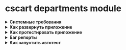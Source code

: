 # cscart departments module

<details>
	<summary><b>Системные требования</b></summary>
    - ОС  Windows 10
    - Версия php 7.1
    - OpenServer 5.3.7
    - MySQL
    - cs-cart 4.14.1 SP1
</details>

<details>
	<summary><b>Как развернуть приложение</b></summary><br>
+ Скопировать содержимое аддона в корневую папку магазина с заменой

</details>

<details>
	<summary><b>Как протестировать приложение</b></summary><br>

1. Создание отдела
    + Навести мышку на вкладку "Покупатели";
    + Кликнуть по пункту "Отделы";
    + Кликнуть по кнопке добавления отдела;
    + Написать всю необходимую информацию об отделе;
    + Выбрать руководителя;
    + Выбрать сотрудников.<br>


<b>Ожидаемый результат:<b><br>
На странице менеджмента отделов и на витрине должен появиться новый отдел.


2. Удаление отдела
    + Перейти в отделы (см. пункт 1);
    + Cпособ 1:
        + На странице менеджмента отделов навести мышку на удаляемый отдел в пространство между датой создания и статусом;
        + В пространстве появится tools list, кликом мышки выбираем опцию "Удалить".
    + Способ 2:
        + Перейти на страницу редактирования отдела;
        + В шапке административной части, около кнопки "Сохранить" находится tools list;
        + Кликом по tools list выбираем "Удалить".<br>

<b>Ожидаемый результат:<b><br>
Отдел будет удален и на странице менеджмента отделов и на витрине.


3. Просмотр сотрудников на витрине
    + Перейти на витрину (в шапке административной части иконка тележки);
    + В шапке витрины, в самой верхней ее части, около ссылки "Информация", нажать на ссылку "Отделы";
    + Выбрать интересующий отдел;
    + Посмотреть сотрудников.<br>


<b>Ожидаемый результат:<b><br>
В карточке отдела должна присутствовать таблица с краткой информацией о сотрудниках.
</details>

<details>
	<summary><b>Баг репорты</b></summary><br>

1. Баг №1
    + Шаги воспроизведения:
        + Зайти в административную панель сайта;
        + Перейти в "Отделы";
        + Нажать на кнопку создания отдела;
        + Добавить руководителя;
        + Добавить сотрудников;<br>


<b>Ожидаемый результат:<b><br>
На странице должны появится пользователи и их email.

<b>Фактический результат:<b><br>
На странице появляются пользователи, но их email не отображаются.

2. Баг №2
    + Шаги воспроизведения:
        + Зайти в административную панель сайта;
        + Перейти в отделы;
        + В сайдбаре поиска по отделам написать название интересующего отдела;
        + Нажать кнопку "Найти".


<b>Ожидаемый результат:<b><br>
Сайдбар должен найти и отобразить искомый отдел.

<b>Фактический результат:<b><br>
Поиск не срабатывает и мы не переносимся к искомому отделу.
3. Баг №3
    + Шаги воспроизведения:
        + Перейти в витрину магазина;
        + Зайти в Отделы;
        + Зайти в карточку отдела.


<b>Ожидаемый результат:<b><br>
В карточке отдела должна присутствовать таблица с краткой информацией о сотрудниках, которая будет иметь табличную верстку и распологаться во всю ширину контейнера и иметь границы строк.

<b>Фактический результат:<b><br>
Таблица не имеет границ, прижата к левой части контейнера, имеет неудобное представление для восприятия.
</details>

<details>
	<summary><b>Как запустить автотест</b></summary><br>

+ Установить и настроить на свой URL Codeception;
+ В папке var/tools/autotests/test/acceptance лежит исполнительный файл теста;
+ Добавить исполнительный файл в папку acceptance Вашего Codeception;
+ Запустить тест;
+ Дождаться окончания автотеста.<br>

</details>
